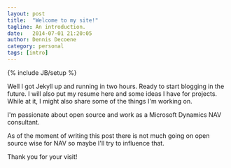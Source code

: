 ```yaml
---
layout: post
title:  "Welcome to my site!"
tagline: An introduction.
date:   2014-07-01 21:20:05
author: Dennis Decoene
category: personal
tags: [intro]
---
```

{% include JB/setup %}

Well I got Jekyll up and running in two hours. Ready to start blogging in the future. I will also put my resume here and some ideas I have for projects.
While at it, I might also share some of the things I'm working on.

I'm passionate about open source and work as a Microsoft Dynamics NAV consultant.

As of the moment of writing this post there is not much going on open source wise for NAV so maybe I'll try
to influence that.

Thank you for your visit!